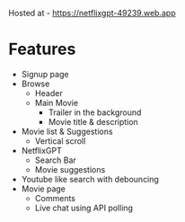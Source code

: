 Hosted at - https://netflixgpt-49239.web.app

# Features

- Signup page
- Browse
  - Header
  - Main Movie
    - Trailer in the background
    - Movie title & description
- Movie list & Suggestions
  - Vertical scroll
- NetflixGPT
  - Search Bar
  - Movie suggestions
- Youtube like search with debouncing
- Movie page
  - Comments
  - Live chat using API polling
